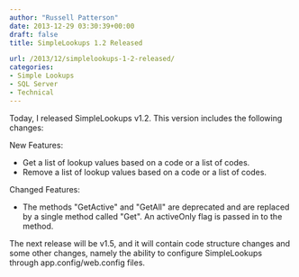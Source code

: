 ```yaml
---
author: "Russell Patterson"
date: 2013-12-29 03:30:39+00:00
draft: false
title: SimpleLookups 1.2 Released

url: /2013/12/simplelookups-1-2-released/
categories:
- Simple Lookups
- SQL Server
- Technical
---
```


Today, I released SimpleLookups v1.2. This version includes the following changes: 

New Features:
- Get a list of lookup values based on a code or a list of codes.
- Remove a list of lookup values based on a code or a list of codes.

Changed Features:
- The methods "GetActive" and "GetAll" are deprecated and are replaced by a single method called "Get". An activeOnly flag is passed in to the method.

The next release will be v1.5, and it will contain code structure changes and some other changes, namely the ability to configure SimpleLookups through app.config/web.config files.

